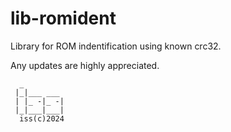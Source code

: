 # lib-romident

Library for ROM indentification using known crc32.

Any updates are highly appreciated.


```
  _
 |_|___ ___
 | |_ -|_ -|
 |_|___|___|
  iss(c)2024

```
